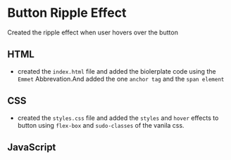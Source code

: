 # Button Ripple Effect

Created the ripple effect when user hovers over the button

## HTML

- created the `index.html` file and added the biolerplate code using the `Emmet` Abbrevation.And added the one `anchor tag` and the `span element`

## CSS

- created the `styles.css` file and added the `styles` and `hover` effects to button using `flex-box` and `sudo-classes` of the vanila css.

## JavaScript
